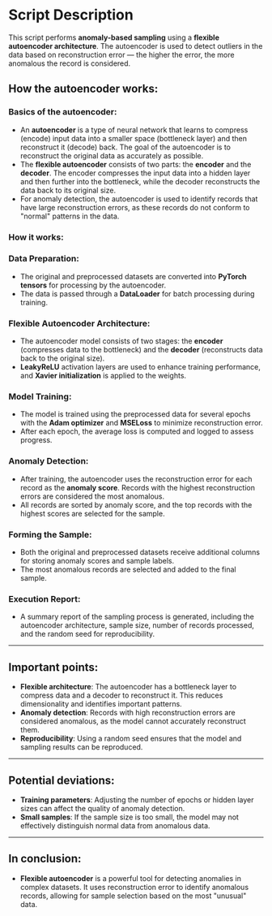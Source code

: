# Script Description

This script performs **anomaly-based sampling** using a **flexible autoencoder architecture**. The autoencoder is used to detect outliers in the data based on reconstruction error — the higher the error, the more anomalous the record is considered.

## How the autoencoder works:

### Basics of the autoencoder:
- An **autoencoder** is a type of neural network that learns to compress (encode) input data into a smaller space (bottleneck layer) and then reconstruct it (decode) back. The goal of the autoencoder is to reconstruct the original data as accurately as possible.
- The **flexible autoencoder** consists of two parts: the **encoder** and the **decoder**. The encoder compresses the input data into a hidden layer and then further into the bottleneck, while the decoder reconstructs the data back to its original size.
- For anomaly detection, the autoencoder is used to identify records that have large reconstruction errors, as these records do not conform to "normal" patterns in the data.

### How it works:

### Data Preparation:
- The original and preprocessed datasets are converted into **PyTorch tensors** for processing by the autoencoder.
- The data is passed through a **DataLoader** for batch processing during training.

### Flexible Autoencoder Architecture:
- The autoencoder model consists of two stages: the **encoder** (compresses data to the bottleneck) and the **decoder** (reconstructs data back to the original size).
- **LeakyReLU** activation layers are used to enhance training performance, and **Xavier initialization** is applied to the weights.

### Model Training:
- The model is trained using the preprocessed data for several epochs with the **Adam optimizer** and **MSELoss** to minimize reconstruction error.
- After each epoch, the average loss is computed and logged to assess progress.

### Anomaly Detection:
- After training, the autoencoder uses the reconstruction error for each record as the **anomaly score**. Records with the highest reconstruction errors are considered the most anomalous.
- All records are sorted by anomaly score, and the top records with the highest scores are selected for the sample.

### Forming the Sample:
- Both the original and preprocessed datasets receive additional columns for storing anomaly scores and sample labels.
- The most anomalous records are selected and added to the final sample.

### Execution Report:
- A summary report of the sampling process is generated, including the autoencoder architecture, sample size, number of records processed, and the random seed for reproducibility.

---

## Important points:

- **Flexible architecture**: The autoencoder has a bottleneck layer to compress data and a decoder to reconstruct it. This reduces dimensionality and identifies important patterns.
- **Anomaly detection**: Records with high reconstruction errors are considered anomalous, as the model cannot accurately reconstruct them.
- **Reproducibility**: Using a random seed ensures that the model and sampling results can be reproduced.

---

## Potential deviations:

- **Training parameters**: Adjusting the number of epochs or hidden layer sizes can affect the quality of anomaly detection.
- **Small samples**: If the sample size is too small, the model may not effectively distinguish normal data from anomalous data.

---

## In conclusion:

- **Flexible autoencoder** is a powerful tool for detecting anomalies in complex datasets. It uses reconstruction error to identify anomalous records, allowing for sample selection based on the most "unusual" data.
